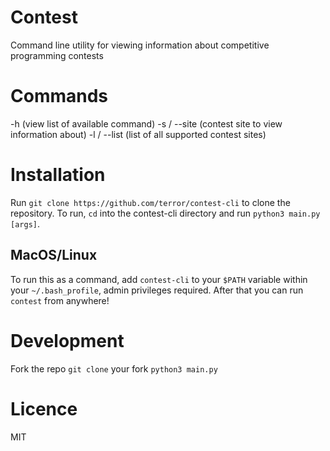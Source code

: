 # Contest

Command line utility for viewing information about competitive programming contests

# Commands

-h (view list of available command)
-s / --site (contest site to view information about)
-l / --list (list of all supported contest sites)

# Installation

Run `git clone https://github.com/terror/contest-cli` to clone the repository. To run, `cd` into the contest-cli directory and run `python3 main.py [args]`.

## MacOS/Linux

To run this as a command, add `contest-cli` to your `$PATH` variable within your `~/.bash_profile`, admin privileges required. After that you can run `contest` from anywhere!

# Development

Fork the repo
`git clone` your fork
`python3 main.py`

# Licence

MIT
